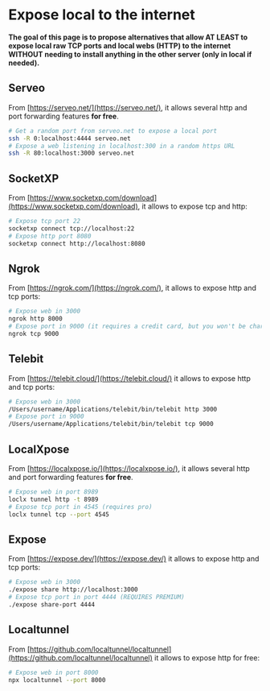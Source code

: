 # Expose local to the internet

**The goal of this page is to propose alternatives that allow AT LEAST to expose local raw TCP ports and local webs (HTTP) to the internet WITHOUT needing to install anything in the other server (only in local if needed).**
## **Serveo**
From [https://serveo.net/](https://serveo.net/), it allows several http and port forwarding features **for free**.
```bash
# Get a random port from serveo.net to expose a local port
ssh -R 0:localhost:4444 serveo.net
# Expose a web listening in localhost:300 in a random https URL
ssh -R 80:localhost:3000 serveo.net
```
## SocketXP
From [https://www.socketxp.com/download](https://www.socketxp.com/download), it allows to expose tcp and http:
```bash
# Expose tcp port 22
socketxp connect tcp://localhost:22
# Expose http port 8080
socketxp connect http://localhost:8080
```
## Ngrok
From [https://ngrok.com/](https://ngrok.com/), it allows to expose http and tcp ports:
```bash
# Expose web in 3000
ngrok http 8000
# Expose port in 9000 (it requires a credit card, but you won't be charged)
ngrok tcp 9000
```
## Telebit
From [https://telebit.cloud/](https://telebit.cloud/) it allows to expose http and tcp ports:
```bash
# Expose web in 3000
/Users/username/Applications/telebit/bin/telebit http 3000
# Expose port in 9000
/Users/username/Applications/telebit/bin/telebit tcp 9000
```
## LocalXpose
From [https://localxpose.io/](https://localxpose.io/), it allows several http and port forwarding features **for free**.
```bash
# Expose web in port 8989
loclx tunnel http -t 8989
# Expose tcp port in 4545 (requires pro)
loclx tunnel tcp --port 4545
```
## Expose
From [https://expose.dev/](https://expose.dev/) it allows to expose http and tcp ports:
```bash
# Expose web in 3000
./expose share http://localhost:3000
# Expose tcp port in port 4444 (REQUIRES PREMIUM)
./expose share-port 4444
```
## Localtunnel
From [https://github.com/localtunnel/localtunnel](https://github.com/localtunnel/localtunnel) it allows to expose http for free:
```bash
# Expose web in port 8000
npx localtunnel --port 8000
```
